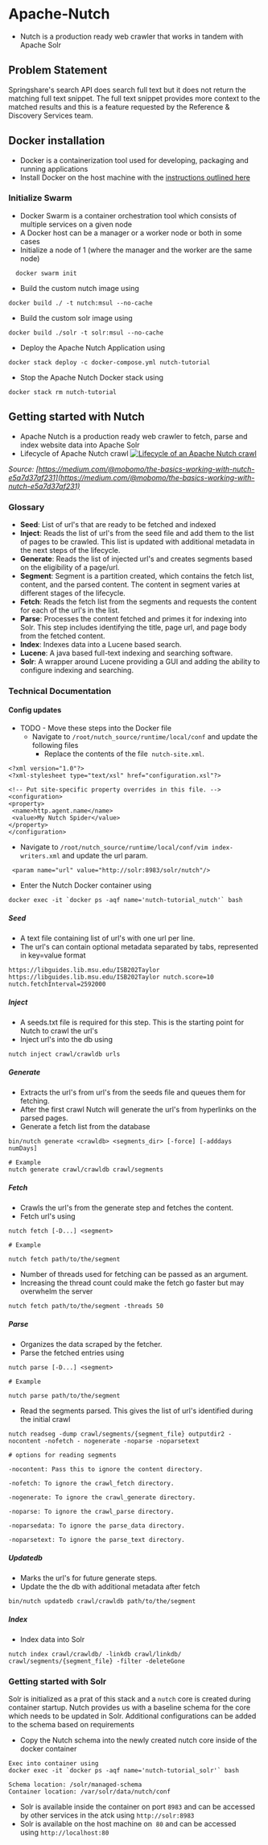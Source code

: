 # Apache-Nutch

- Nutch is a production ready web crawler that works in tandem with Apache Solr

## Problem Statement

Springshare's search API does search full text but it does not return the matching full text snippet. The full text snippet provides more context to the matched results and this is a feature requested by the Reference & Discovery Services team.

## Docker installation

- Docker is a containerization tool used for developing, packaging and running applications
- Install Docker on the host machine with the [instructions outlined here](https://docs.docker.com/engine/install/)

### Initialize Swarm

- Docker Swarm is a container orchestration tool which consists of multiple services on a given node
- A Docker host can be a manager or a worker node or both in some cases
- Initialize a node of 1 (where the manager and the worker are the same node)

```
  docker swarm init
```

- Build the custom nutch image using

```
docker build ./ -t nutch:msul --no-cache
```

- Build the custom solr image using

```
docker build ./solr -t solr:msul --no-cache
```

- Deploy the Apache Nutch Application using

```
docker stack deploy -c docker-compose.yml nutch-tutorial
```

- Stop the Apache Nutch Docker stack using

```
docker stack rm nutch-tutorial
```

## Getting started with Nutch

- Apache Nutch is a production ready web crawler to fetch, parse and index website data into Apache Solr
- Lifecycle of Apache Nutch crawl [![Lifecycle of an Apache Nutch crawl](https://miro.medium.com/v2/resize:fit:1400/format:webp/0*P8r3uuWkzhlpVgk9.png)](https://miro.medium.com/v2/resize:fit:1400/format:webp/0*P8r3uuWkzhlpVgk9.png)

_Source: [https://medium.com/@mobomo/the-basics-working-with-nutch-e5a7d37af231](https://medium.com/@mobomo/the-basics-working-with-nutch-e5a7d37af231)_

### Glossary

- **Seed**: List of url's that are ready to be fetched and indexed
- **Inject**: Reads the list of url's from the seed file and add them to the list of pages to be crawled. This list is updated with additional metadata in the next steps of the lifecycle.
- **Generate**: Reads the list of injected url's and creates segments based on the eligibility of a page/url.
- **Segment**: Segment is a partition created, which contains the fetch list, content, and the parsed content. The content in segment varies at different stages of the lifecycle.
- **Fetch**: Reads the fetch list from the segments and requests the content for each of the url's in the list.
- **Parse**: Processes the content fetched and primes it for indexing into Solr. This step includes identifying the title, page url, and page body from the fetched content.
- **Index**: Indexes data into a Lucene based search.
- **Lucene**: A java based full-text indexing and searching software.
- **Solr**: A wrapper around Lucene providing a GUI and adding the ability to configure indexing and searching.

### Technical Documentation

#### Config updates

- TODO - Move these steps into the Docker file
    - Navigate to `/root/nutch_source/runtime/local/conf` and update the following files
        - Replace the contents of the file  `nutch-site.xml`.

```
<?xml version="1.0"?>
<?xml-stylesheet type="text/xsl" href="configuration.xsl"?>

<!-- Put site-specific property overrides in this file. -->
<configuration>
<property>
 <name>http.agent.name</name>
 <value>My Nutch Spider</value>
</property>
</configuration>
```

- Navigate to `/root/nutch_source/runtime/local/conf/vim index-writers.xml` and update the url param.

```
 <param name="url" value="http://solr:8983/solr/nutch"/>
```

- Enter the Nutch Docker container using

```
docker exec -it `docker ps -aqf name='nutch-tutorial_nutch'` bash
```

##### Seed
* A text file containing list of url's with one url per line.
* The url's can contain optional metadata  separated by tabs, represented in key=value format
```
https://libguides.lib.msu.edu/ISB202Taylor
https://libguides.lib.msu.edu/ISB202Taylor nutch.score=10 nutch.fetchInterval=2592000
```
##### Inject
- A seeds.txt file is required for this step. This is the starting point for Nutch to crawl the url's
- Inject url's into the db using

```
nutch inject crawl/crawldb urls
```

##### Generate
- Extracts the url's from url's from the seeds file and queues them for fetching.
- After the first crawl Nutch will generate the url's from hyperlinks on the parsed pages.
- Generate a fetch list from the database

```
bin/nutch generate <crawldb> <segments_dir> [-force] [-adddays numDays]

# Example
nutch generate crawl/crawldb crawl/segments
```

##### Fetch
- Crawls the url's from the generate step and fetches the content.
- Fetch url's using

```
nutch fetch [-D...] <segment>

# Example

nutch fetch path/to/the/segment
```
* Number of threads used for fetching can be passed as an argument.
* Increasing the thread count could make the fetch go faster but may overwhelm the server
```
nutch fetch path/to/the/segment -threads 50
```

##### Parse
- Organizes the data scraped by the fetcher.
- Parse the fetched entries using

```
nutch parse [-D...] <segment>

# Example

nutch parse path/to/the/segment
```

- Read the segments parsed. This gives the list of url's identified during the initial crawl

```
nutch readseg -dump crawl/segments/{segment_file} outputdir2 -nocontent -nofetch - nogenerate -noparse -noparsetext

# options for reading segments

-nocontent: Pass this to ignore the content directory.

-nofetch: To ignore the crawl_fetch directory.

-nogenerate: To ignore the crawl_generate directory.

-noparse: To ignore the crawl_parse directory.

-noparsedata: To ignore the parse_data directory.

-noparsetext: To ignore the parse_text directory.
```

##### Updatedb
- Marks the url's for future generate steps.
- Update the the db with additional metadata after fetch

```
bin/nutch updatedb crawl/crawldb path/to/the/segment
```

##### Index
- Index data into Solr

```
nutch index crawl/crawldb/ -linkdb crawl/linkdb/ crawl/segments/{segment_file} -filter -deleteGone
```

### Getting started with Solr

Solr is initialized as a prat of this stack and a `nutch` core is created during container startup. Nutch provides us with a baseline schema for the core which needs to be updated in Solr. Additional configurations can be added to the schema based on requirements

- Copy the Nutch schema into the newly created nutch core inside of the docker container

```
Exec into container using
docker exec -it `docker ps -aqf name='nutch-tutorial_solr'` bash

Schema location: /solr/managed-schema
Container location: /var/solr/data/nutch/conf
```

- Solr is available inside the container on port `8983` and can be accessed by other services in the atck using `http://solr:8983`
- Solr is available on the host machine on  `80` and can be accessed using `http://localhost:80`

